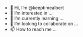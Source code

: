 - 👋 Hi, I’m @keeptimealbert
- 👀 I’m interested in ...
- 🌱 I’m currently learning ...
- 💞️ I’m looking to collaborate on ...
- 📫 How to reach me ...

<!---
keeptimealbert/keeptimealbert is a ✨ special ✨ repository because its `README.md` (this file) appears on your GitHub profile.
You can click the Preview link to take a look at your changes.
--->
